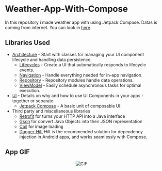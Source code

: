 # Weather-App-With-Compose

In this repository i made weather app with using Jetpack Compose. Datas is coming from internet. You can look in [here][1].

Libraries Used
--------------
* [Architecture][10] - Start with classes for managing your UI component lifecycle and handling data
  persistence.
  * [Lifecycles][12] - Create a UI that automatically responds to lifecycle events.
  * [Navigation][14] - Handle everything needed for in-app navigation.
  * [Repository][18] - Repository modules handle data operations.
  * [ViewModel][17] - Easily schedule asynchronous tasks for optimal execution.
* [UI][30] - Details on why and how to use UI Components in your apps - together or separate
  * [Jetpack Compose][34] - A basic unit of composable UI.
* Third party and miscellaneous libraries
  * [Retrofit][90] for turns your HTTP API into a Java interface
  * [Gson][91] for convert Java Objects into their JSON representation
  * [Coil][92] for image loading
  * [Dagger-Hilt][93] Hilt is the recommended solution for dependency injection in Android apps, and works seamlessly with Compose.
  
  
  
App GIF
--------------
<p align="center">
  <img src="https://user-images.githubusercontent.com/58858983/133434113-a4cce83f-a532-4666-be18-953a9002ab43.gif" alt="GIF" />
</p>


[1]: https://openweathermap.org/api
[10]: https://developer.android.com/jetpack/compose/architecture
[12]: https://developer.android.com/jetpack/compose/lifecycle
[14]: https://developer.android.com/jetpack/compose/navigation
[17]: https://developer.android.com/jetpack/compose/state#viewmodel-state
[18]: https://developer.android.com/jetpack/guide#fetch-data
[30]: https://developer.android.com/jetpack/compose/tutorial
[34]: https://developer.android.com/jetpack/compose
[90]: https://square.github.io/retrofit/
[91]: https://github.com/google/gson
[92]: https://coil-kt.github.io/coil/compose/
[93]: https://developer.android.com/jetpack/compose/libraries#hilt
